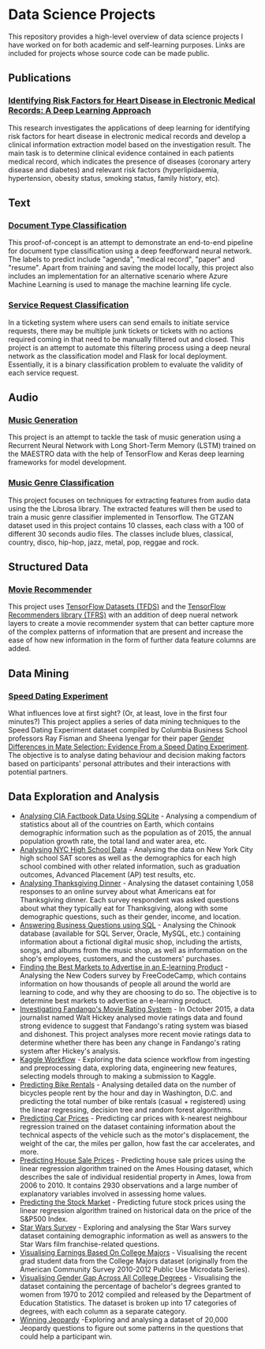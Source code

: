 # Data Science Projects
This repository provides a high-level overview of data science projects I have worked on for both academic and self-learning purposes. Links are included for projects whose source code can be made public.
## Publications
### [Identifying Risk Factors for Heart Disease in Electronic Medical Records: A Deep Learning Approach](https://aclanthology.org/W18-2303/)
This research investigates the applications of deep learning for identifying risk factors for heart disease in electronic medical records  and develop a clinical information extraction model based on the investigation result. The main task is to determine clinical evidence contained in each patients medical record, which indicates the presence of diseases (coronary artery disease and diabetes) and relevant risk factors (hyperlipidaemia, hypertension, obesity status, smoking status, family history, etc).
## Text
### [Document Type Classification](https://github.com/alexenriquent/document-classification)
This proof-of-concept is an attempt to demonstrate an end-to-end pipeline for document type classification using a deep feedforward neural network. The labels to predict include "agenda", "medical record", "paper" and "resume". Apart from training and saving the model locally, this project also includes an implementation for an alternative scenario where Azure Machine Learning is used to manage the machine learning life cycle.
### [Service Request Classification](https://github.com/alexenriquent/sr-classification)
In a ticketing system where users can send emails to initiate service requests, there may be multiple junk tickets or tickets with no actions required coming in that need to be manually filtered out and closed. This project is an attempt to automate this filtering process using a deep neural network as the classification model and Flask for local deployment. Essentially, it is a binary classification problem to evaluate the validity of each service request.
## Audio
### [Music Generation](https://github.com/alexenriquent/music-generation)
This project is an attempt to tackle the task of music generation using a Recurrent Neural Network with Long Short-Term Memory (LSTM) trained on the MAESTRO data with the help of TensorFlow and Keras deep learning frameworks for model development.
### [Music Genre Classification](https://github.com/alexenriquent/music-genre-classification)
This project focuses on techniques for extracting features from audio data using the the Librosa library. The extracted features will then be used to train a music genre classifier implemented in Tensorflow. The GTZAN dataset used in this project contains 10 classes, each class with a 100 of different 30 seconds audio files. The classes include blues, classical, country, disco, hip-hop, jazz, metal, pop, reggae and rock.
## Structured Data
### [Movie Recommender](https://github.com/alexenriquent/movie-recommender)
This project uses [TensorFlow Datasets (TFDS)](https://www.tensorflow.org/datasets) and the [TensorFlow Recommenders library (TFRS)](https://www.tensorflow.org/recommenders) with an addition of deep nueral network layers to create a movie recommender system that can better capture more of the complex patterns of information that are present and increase the ease of how new information in the form of further data feature columns are added.
## Data Mining
### [Speed Dating Experiment](https://github.com/alexenriquent/speed-dating-experiment)
What influences love at first sight? (Or, at least, love in the first four minutes?) This project applies a series of data mining techniques to the Speed Dating Experiment dataset compiled by Columbia Business School professors Ray Fisman and Sheena Iyengar for their paper [Gender Differences in Mate Selection: Evidence From a Speed Dating Experiment](https://doi.org/10.7916/D8FB585Z). The objective is to analyse dating behaviour and decision making factors based on participants' personal attributes and their interactions with potential partners.
## Data Exploration and Analysis
* [Analysing CIA Factbook Data Using SQLite](https://github.com/alexenriquent/dataquest/tree/master/facebook) - Analysing a compendium of statistics about all of the countries on Earth, which contains demographic information such as the population as of 2015, the annual population growth rate, the total land and water area, etc.
* [Analysing NYC High School Data](https://github.com/alexenriquent/dataquest/tree/master/schools) - Analysing the data on New York City high school SAT scores as well as the demographics for each high school combined with other related information, such as graduation outcomes, Advanced Placement (AP) test results, etc.
* [Analysing Thanksgiving Dinner](https://github.com/alexenriquent/dataquest/tree/master/thanksgiving) - Analysing the dataset containing 1,058 responses to an online survey about what Americans eat for Thanksgiving dinner. Each survey respondent was asked questions about what they typically eat for Thanksgiving, along with some demographic questions, such as their gender, income, and location. 
* [Answering Business Questions using SQL](https://github.com/alexenriquent/dataquest/tree/master/chinook) - Analysing the Chinook database (available for SQL Server, Oracle, MySQL, etc.) containing information about a fictional digital music shop, including the artists, songs, and albums from the music shop, as well as information on the shop's employees, customers, and the customers' purchases.
* [Finding the Best Markets to Advertise in an E-learning Product](https://github.com/alexenriquent/dataquest/tree/master/new-coders) - Analysing the New Coders survey by FreeCodeCamp, which contains information on how thousands of people all around the world are learning to code, and why they are choosing to do so. The objective is to determine best markets to advertise an e-learning product.
* [Investigating Fandango's Movie Rating System](https://github.com/alexenriquent/dataquest/tree/master/fandango) - In October 2015, a data journalist named Walt Hickey analysed movie ratings data and found strong evidence to suggest that Fandango's rating system was biased and dishonest. This project analyses more recent movie ratings data to determine whether there has been any change in Fandango's rating system after Hickey's analysis.
* [Kaggle Workflow](https://github.com/alexenriquent/dataquest/tree/master/kaggle) - Exploring the data science workflow from ingesting and preprocessing data, exploring data, engineering new features, selecting models through to making a submission to Kaggle.
* [Predicting Bike Rentals](https://github.com/alexenriquent/dataquest/tree/master/bike-rentals) - Analysing detailed data on the number of bicycles people rent by the hour and day in Washington, D.C. and predicting the total number of bike rentals (casual + registered) using the linear regressing, decision tree and random forest algorithms.
* [Predicting Car Prices](https://github.com/alexenriquent/dataquest/tree/master/car-prices) - Predicting car prices with k-nearest neighbour regression trained on the dataset containing information about the technical aspects of the vehicle such as the motor's displacement, the weight of the car, the miles per gallon, how fast the car accelerates, and more.
* [Predicting House Sale Prices](https://github.com/alexenriquent/dataquest/tree/master/housing) - Predicting house sale prices using the linear regression algorithm trained on the Ames Housing dataset, which describes the sale of individual residential property in Ames, Iowa from 2006 to 2010. It contains 2930 observations and a large number of explanatory variables involved in assessing home values.
* [Predicting the Stock Market](https://github.com/alexenriquent/dataquest/tree/master/stock-market) - Predicting future stock prices using the linear regression algorithm trained on historical data on the price of the S&P500 Index.
* [Star Wars Survey](https://github.com/alexenriquent/dataquest/tree/master/star-wars) - Exploring and analysing the Star Wars survey dataset containing demographic information as well as answers to the Star Wars film franchise-related questions.
* [Visualising Earnings Based On College Majors](https://github.com/alexenriquent/dataquest/tree/master/college-majors) - Visualising the recent grad student data from the College Majors dataset (originally from the American Community Survey 2010-2012 Public Use Microdata Series).
* [Visualising Gender Gap Across All College Degrees](https://github.com/alexenriquent/dataquest/tree/master/gender-gap) - Visualising the dataset containing the percentage of bachelor's degrees granted to women from 1970 to 2012 compiled and released by the Department of Education Statistics. The dataset is broken up into 17 categories of degrees, with each column as a separate category.
* [Winning Jeopardy](https://github.com/alexenriquent/dataquest/tree/master/jeopardy) -Exploring and analysing a dataset of 20,000 Jeopardy questions to figure out some patterns in the questions that could help a participant win.
